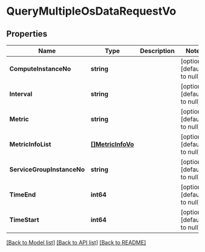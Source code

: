 # QueryMultipleOsDataRequestVo

## Properties
Name | Type | Description | Notes
------------ | ------------- | ------------- | -------------
**ComputeInstanceNo** | **string** |  | [optional] [default to null]
**Interval** | **string** |  | [optional] [default to null]
**Metric** | **string** |  | [optional] [default to null]
**MetricInfoList** | [**[]MetricInfoVo**](MetricInfoVo.md) |  | [optional] [default to null]
**ServiceGroupInstanceNo** | **string** |  | [optional] [default to null]
**TimeEnd** | **int64** |  | [optional] [default to null]
**TimeStart** | **int64** |  | [optional] [default to null]

[[Back to Model list]](../README.md#documentation-for-models) [[Back to API list]](../README.md#documentation-for-api-endpoints) [[Back to README]](../README.md)


